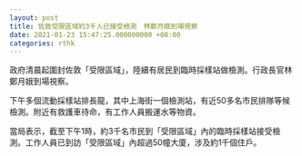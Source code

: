 ```yaml
---
layout: post
title: 佐敦受限區域約3千人已接受檢測　林鄭月娥到場視察
date: 2021-01-23 15:47:25.000000000 +08:00
categories: rthk
---
```


政府清晨起圍封佐敦「受限區域」，陸續有居民到臨時採樣站做檢測。行政長官林鄭月娥到場視察。

下午多個流動採樣站排長龍，其中上海街一個檢測站，有近50多名市民排隊等候檢測。附近有救護車待命，有工作人員搬運水等物資。

當局表示，截至下午1時，約3千名市民到「受限區域」內的臨時採樣站接受檢測。工作人員已到訪「受限區域」內超過50幢大廈，涉及約1千個住戶。
